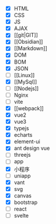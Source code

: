 - [x] HTML
- [x] CSS
- [x] JS
- [x] AJAX
- [x] [[git|GIT]] 
- [x] [[Obsidian]]
- [x] [[Markdown]]
- [x] DOM
- [x] BOM
- [x] JSON
- [ ] [[Linux]]
- [x] [[MySql]]
- [ ] [[Nodejs]]
- [ ] Nginx
- [ ] vite
- [x] [[webpack]]
- [x] vue2
- [x] vue3
- [x] typejs
- [x] echarts
- [x] element-ui
- [x] ant design vue
- [ ] threejs
- [ ] app
- [x] 小程序
- [ ] uniapp
- [x] vant
- [x] svg
- [x] canvas
- [x] bootstrap
- [ ] react
- [ ] svelte
